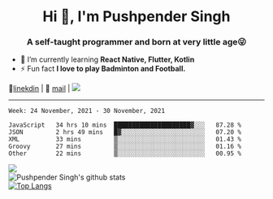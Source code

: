 <h1 align="center">Hi 👋, I'm Pushpender Singh</h1>
<h3 align="center">A self-taught programmer and born at very little age😜</h3>

- 🌱 I’m currently learning **React Native, Flutter, Kotlin**
- ⚡ Fun fact **I love to play Badminton and Football.**

👔[linekdin](https://www.linkedin.com/in/pushpender-singh-240061202/) | 📧 [mail](mailto:pushpendersingh@p2devs.com) | ![](https://komarev.com/ghpvc/?username=pushpender-singh-ap&color=blue)


---

<!--START_SECTION:waka-->
```text
Week: 24 November, 2021 - 30 November, 2021

JavaScript   34 hrs 10 mins  █████████████████████▓░░░   87.28 % 
JSON         2 hrs 49 mins   █▓░░░░░░░░░░░░░░░░░░░░░░░   07.20 % 
XML          33 mins         ▒░░░░░░░░░░░░░░░░░░░░░░░░   01.43 % 
Groovy       27 mins         ▒░░░░░░░░░░░░░░░░░░░░░░░░   01.16 % 
Other        22 mins         ▒░░░░░░░░░░░░░░░░░░░░░░░░   00.95 % 
```
<!--END_SECTION:waka-->

<img align="left" src="https://github-readme-streak-stats.herokuapp.com/?user=pushpender-singh-ap&theme=dark" /></br>
![Pushpender Singh's github stats](https://github-readme-stats.vercel.app/api?username=pushpender-singh-ap&show_icons=true&theme=radical&count_private=true)</br>
[![Top Langs](https://github-readme-stats.vercel.app/api/top-langs/?username=pushpender-singh-ap&theme=radical)](https://github.com/pushpender-singh-ap/github-readme-stats)
